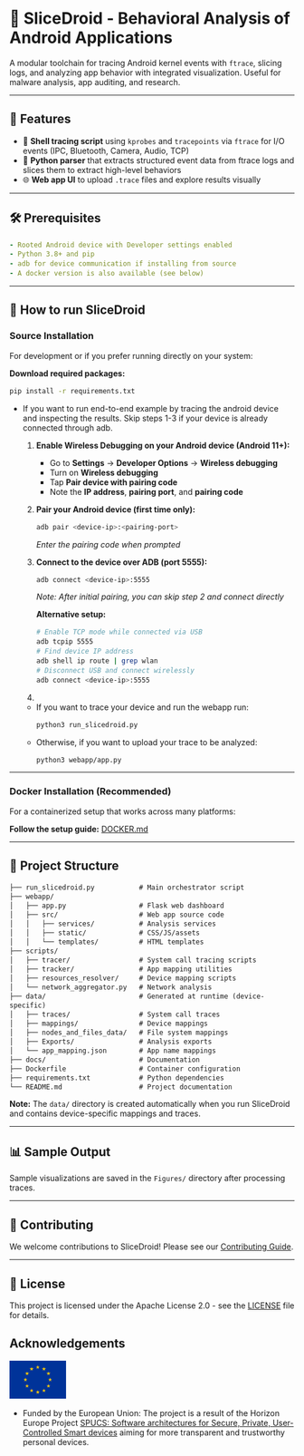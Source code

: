 # 📱 SliceDroid - Behavioral Analysis of Android Applications

A modular toolchain for tracing Android kernel events with `ftrace`, slicing logs, and analyzing app behavior with integrated visualization. Useful for malware analysis, app auditing, and research.

---

## 🚀 Features

- 🐚 **Shell tracing script** using `kprobes` and `tracepoints` via `ftrace` for I/O events (IPC, Bluetooth, Camera, Audio, TCP)
- 🧠 **Python parser** that extracts structured event data from ftrace logs and slices them to extract high-level behaviors
- 🌐 **Web app UI** to upload `.trace` files and explore results visually

---

## 🛠️ Prerequisites
```yaml
- Rooted Android device with Developer settings enabled
- Python 3.8+ and pip
- adb for device communication if installing from source
- A docker version is also available (see below)
```
---

## 🏃 How to run SliceDroid

### Source Installation

For development or if you prefer running directly on your system:

**Download required packages:**
```bash
pip install -r requirements.txt
```
* If you want to run end-to-end example by tracing the android device and inspecting the results.
Skip steps 1-3 if your device is already connected through adb.

    1. **Enable Wireless Debugging on your Android device (Android 11+):**
       - Go to **Settings** → **Developer Options** → **Wireless debugging**
       - Turn on **Wireless debugging**
       - Tap **Pair device with pairing code**
       - Note the **IP address**, **pairing port**, and **pairing code**
       
    2. **Pair your Android device (first time only):**  
        ```bash
        adb pair <device-ip>:<pairing-port>
        ```
        *Enter the pairing code when prompted*
        
    3. **Connect to the device over ADB (port 5555):**
        ```bash
        adb connect <device-ip>:5555
        ```
        *Note: After initial pairing, you can skip step 2 and connect directly*
        
        **Alternative setup:**
        ```bash
        # Enable TCP mode while connected via USB
        adb tcpip 5555
        # Find device IP address
        adb shell ip route | grep wlan
        # Disconnect USB and connect wirelessly
        adb connect <device-ip>:5555
        ```
    4. 
    * If you want to trace your device and run the webapp run:
        ```bash
        python3 run_slicedroid.py
        ```
    * Otherwise, if you want to upload your trace to be analyzed:
        ```bash
        python3 webapp/app.py
        ```
---

### Docker Installation (Recommended)

For a containerized setup that works across many platforms:

**Follow the setup guide:** [DOCKER.md](docs/DOCKER.md)

---

## 📁 Project Structure
```
├── run_slicedroid.py           # Main orchestrator script
├── webapp/
│   ├── app.py                  # Flask web dashboard
│   ├── src/                    # Web app source code
│   │   ├── services/           # Analysis services
│   │   ├── static/             # CSS/JS/assets
│   │   └── templates/          # HTML templates
├── scripts/
│   ├── tracer/                 # System call tracing scripts
│   ├── tracker/                # App mapping utilities
│   ├── resources_resolver/     # Device mapping scripts
│   └── network_aggregator.py   # Network analysis
├── data/                       # Generated at runtime (device-specific)
│   ├── traces/                 # System call traces
│   ├── mappings/               # Device mappings
│   ├── nodes_and_files_data/   # File system mappings
│   ├── Exports/                # Analysis exports
│   └── app_mapping.json        # App name mappings
├── docs/                       # Documentation
├── Dockerfile                  # Container configuration
├── requirements.txt            # Python dependencies
└── README.md                   # Project documentation
```

**Note:** The `data/` directory is created automatically when you run SliceDroid and contains device-specific mappings and traces.

---

## 📊 Sample Output
Sample visualizations are saved in the `Figures/` directory after processing traces.

---

## 🤝 Contributing

We welcome contributions to SliceDroid! Please see our [Contributing Guide](docs/CONTRIBUTING.md).

---

## 📄 License

This project is licensed under the Apache License 2.0 - see the [LICENSE](LICENSE) file for details.

## Acknowledgements

<img src="docs/normal-reproduction-low-resolution.jpg" alt="" width="100"/>

- Funded by the European Union: The project is a result of the Horizon Europe Project [SPUCS: Software architectures for Secure, Private, User-Controlled Smart devices](https://doi.org/10.3030/101108713) aiming for more transparent and trustworthy personal devices.
